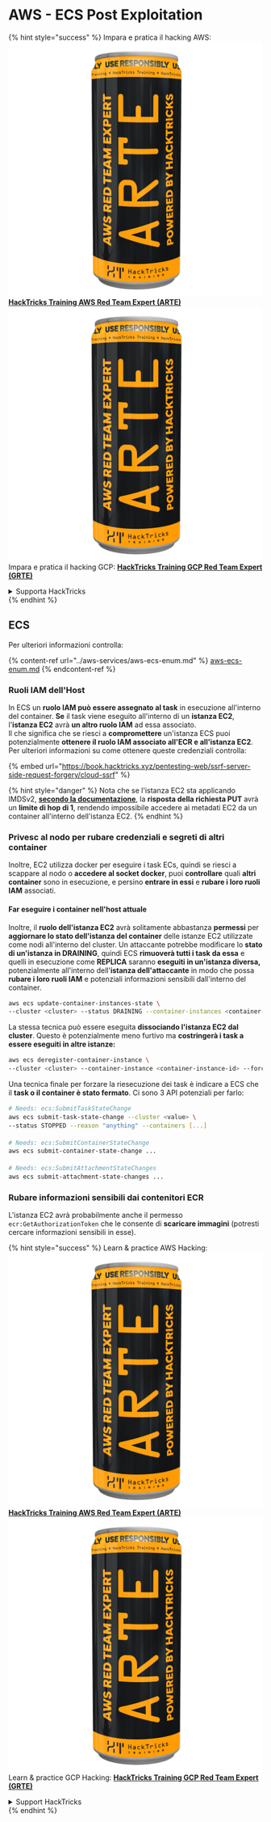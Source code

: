 # AWS - ECS Post Exploitation

{% hint style="success" %}
Impara e pratica il hacking AWS:<img src="../../../.gitbook/assets/image (1) (1) (1).png" alt="" data-size="line">[**HackTricks Training AWS Red Team Expert (ARTE)**](https://training.hacktricks.xyz/courses/arte)<img src="../../../.gitbook/assets/image (1) (1) (1).png" alt="" data-size="line">\
Impara e pratica il hacking GCP: <img src="../../../.gitbook/assets/image (2).png" alt="" data-size="line">[**HackTricks Training GCP Red Team Expert (GRTE)**<img src="../../../.gitbook/assets/image (2).png" alt="" data-size="line">](https://training.hacktricks.xyz/courses/grte)

<details>

<summary>Supporta HackTricks</summary>

* Controlla i [**piani di abbonamento**](https://github.com/sponsors/carlospolop)!
* **Unisciti al** 💬 [**gruppo Discord**](https://discord.gg/hRep4RUj7f) o al [**gruppo telegram**](https://t.me/peass) o **seguici** su **Twitter** 🐦 [**@hacktricks\_live**](https://twitter.com/hacktricks_live)**.**
* **Condividi trucchi di hacking inviando PR ai** [**HackTricks**](https://github.com/carlospolop/hacktricks) e [**HackTricks Cloud**](https://github.com/carlospolop/hacktricks-cloud) repos su github.

</details>
{% endhint %}

## ECS

Per ulteriori informazioni controlla:

{% content-ref url="../aws-services/aws-ecs-enum.md" %}
[aws-ecs-enum.md](../aws-services/aws-ecs-enum.md)
{% endcontent-ref %}

### Ruoli IAM dell'Host

In ECS un **ruolo IAM può essere assegnato al task** in esecuzione all'interno del container. **Se** il task viene eseguito all'interno di un **istanza EC2**, l'**istanza EC2** avrà **un altro ruolo IAM** ad essa associato.\
Il che significa che se riesci a **compromettere** un'istanza ECS puoi potenzialmente **ottenere il ruolo IAM associato all'ECR e all'istanza EC2**. Per ulteriori informazioni su come ottenere queste credenziali controlla:

{% embed url="https://book.hacktricks.xyz/pentesting-web/ssrf-server-side-request-forgery/cloud-ssrf" %}

{% hint style="danger" %}
Nota che se l'istanza EC2 sta applicando IMDSv2, [**secondo la documentazione**](https://docs.aws.amazon.com/AWSEC2/latest/UserGuide/instance-metadata-v2-how-it-works.html), la **risposta della richiesta PUT** avrà un **limite di hop di 1**, rendendo impossibile accedere ai metadati EC2 da un container all'interno dell'istanza EC2.
{% endhint %}

### Privesc al nodo per rubare credenziali e segreti di altri container

Inoltre, EC2 utilizza docker per eseguire i task ECs, quindi se riesci a scappare al nodo o **accedere al socket docker**, puoi **controllare** quali **altri container** sono in esecuzione, e persino **entrare in essi** e **rubare i loro ruoli IAM** associati.

#### Far eseguire i container nell'host attuale

Inoltre, il **ruolo dell'istanza EC2** avrà solitamente abbastanza **permessi** per **aggiornare lo stato dell'istanza del container** delle istanze EC2 utilizzate come nodi all'interno del cluster. Un attaccante potrebbe modificare lo **stato di un'istanza in DRAINING**, quindi ECS **rimuoverà tutti i task da essa** e quelli in esecuzione come **REPLICA** saranno **eseguiti in un'istanza diversa,** potenzialmente all'interno dell'**istanza dell'attaccante** in modo che possa **rubare i loro ruoli IAM** e potenziali informazioni sensibili dall'interno del container.
```bash
aws ecs update-container-instances-state \
--cluster <cluster> --status DRAINING --container-instances <container-instance-id>
```
La stessa tecnica può essere eseguita **dissociando l'istanza EC2 dal cluster**. Questo è potenzialmente meno furtivo ma **costringerà i task a essere eseguiti in altre istanze:**
```bash
aws ecs deregister-container-instance \
--cluster <cluster> --container-instance <container-instance-id> --force
```
Una tecnica finale per forzare la riesecuzione dei task è indicare a ECS che il **task o il container è stato fermato**. Ci sono 3 API potenziali per farlo:
```bash
# Needs: ecs:SubmitTaskStateChange
aws ecs submit-task-state-change --cluster <value> \
--status STOPPED --reason "anything" --containers [...]

# Needs: ecs:SubmitContainerStateChange
aws ecs submit-container-state-change ...

# Needs: ecs:SubmitAttachmentStateChanges
aws ecs submit-attachment-state-changes ...
```
### Rubare informazioni sensibili dai contenitori ECR

L'istanza EC2 avrà probabilmente anche il permesso `ecr:GetAuthorizationToken` che le consente di **scaricare immagini** (potresti cercare informazioni sensibili in esse).

{% hint style="success" %}
Learn & practice AWS Hacking:<img src="../../../.gitbook/assets/image (1) (1) (1).png" alt="" data-size="line">[**HackTricks Training AWS Red Team Expert (ARTE)**](https://training.hacktricks.xyz/courses/arte)<img src="../../../.gitbook/assets/image (1) (1) (1).png" alt="" data-size="line">\
Learn & practice GCP Hacking: <img src="../../../.gitbook/assets/image (2).png" alt="" data-size="line">[**HackTricks Training GCP Red Team Expert (GRTE)**<img src="../../../.gitbook/assets/image (2).png" alt="" data-size="line">](https://training.hacktricks.xyz/courses/grte)

<details>

<summary>Support HackTricks</summary>

* Check the [**subscription plans**](https://github.com/sponsors/carlospolop)!
* **Join the** 💬 [**Discord group**](https://discord.gg/hRep4RUj7f) or the [**telegram group**](https://t.me/peass) or **follow** us on **Twitter** 🐦 [**@hacktricks\_live**](https://twitter.com/hacktricks_live)**.**
* **Share hacking tricks by submitting PRs to the** [**HackTricks**](https://github.com/carlospolop/hacktricks) and [**HackTricks Cloud**](https://github.com/carlospolop/hacktricks-cloud) github repos.

</details>
{% endhint %}

